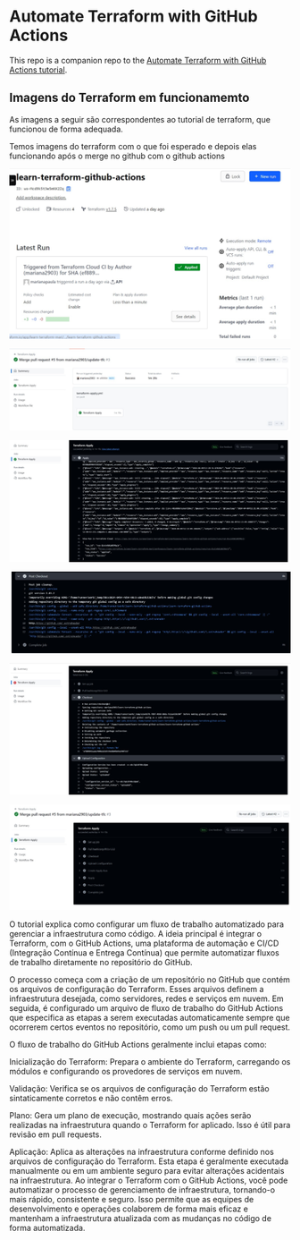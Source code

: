 # Automate Terraform with GitHub Actions

This repo is a companion repo to the [Automate Terraform with GitHub Actions tutorial](https://developer.hashicorp.com/terraform/tutorials/automation/github-actions).

## Imagens do Terraform em funcionamemto 

As imagens a seguir são correspondentes ao tutorial de terraform, que funcionou de forma adequada. 

Temos imagens do terraform com o que foi esperado e depois elas funcionando após o merge no github com o github actions

<img src="./Assets/picture6.jpeg"></img>

<img src="./Assets/picture4.jpeg"></img>

<img src="./Assets/picture1.jpeg"></img>

<img src="./Assets/picture2.jpeg"></img>

<img src="./Assets/picture3.jpeg"></img>

<img src="./Assets/picture5.jpeg"></img>

O tutorial explica como configurar um fluxo de trabalho automatizado para gerenciar a infraestrutura como código. A ideia principal é integrar o Terraform, com o GitHub Actions, uma plataforma de automação e CI/CD (Integração Contínua e Entrega Contínua) que permite automatizar fluxos de trabalho diretamente no repositório do GitHub.

O processo começa com a criação de um repositório no GitHub que contém os arquivos de configuração do Terraform. Esses arquivos definem a infraestrutura desejada, como servidores, redes e serviços em nuvem. Em seguida, é configurado um arquivo de fluxo de trabalho do GitHub Actions que especifica as etapas a serem executadas automaticamente sempre que ocorrerem certos eventos no repositório, como um push ou um pull request.

O fluxo de trabalho do GitHub Actions geralmente inclui etapas como:

Inicialização do Terraform: Prepara o ambiente do Terraform, carregando os módulos e configurando os provedores de serviços em nuvem.

Validação: Verifica se os arquivos de configuração do Terraform estão sintaticamente corretos e não contêm erros.

Plano: Gera um plano de execução, mostrando quais ações serão realizadas na infraestrutura quando o Terraform for aplicado. Isso é útil para revisão em pull requests.

Aplicação: Aplica as alterações na infraestrutura conforme definido nos arquivos de configuração do Terraform. Esta etapa é geralmente executada manualmente ou em um ambiente seguro para evitar alterações acidentais na infraestrutura.
Ao integrar o Terraform com o GitHub Actions, você pode automatizar o processo de gerenciamento de infraestrutura, tornando-o mais rápido, consistente e seguro. Isso permite que as equipes de desenvolvimento e operações colaborem de forma mais eficaz e mantenham a infraestrutura atualizada com as mudanças no código de forma automatizada.

